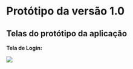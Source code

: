 # Protótipo da versão 1.0 

## Telas do protótipo da aplicação

**Tela de Login:**

<img src = "/img v1.0/Tela de login.png">